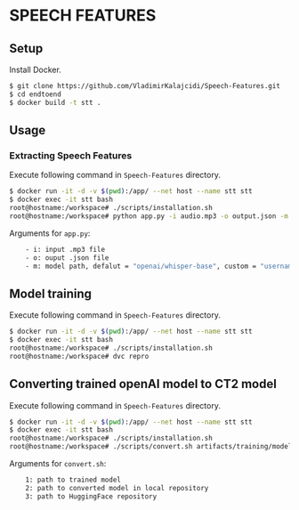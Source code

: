 # SPEECH FEATURES

## Setup
Install Docker.

```sh
$ git clone https://github.com/VladimirKalajcidi/Speech-Features.git
$ cd endtoend
$ docker build -t stt .
```

## Usage
### Extracting Speech Features 
Execute following command in `Speech-Features` directory.

```sh
$ docker run -it -d -v $(pwd):/app/ --net host --name stt stt
$ docker exec -it stt bash
root@hostname:/workspace# ./scripts/installation.sh
root@hostname:/workspace# python app.py -i audio.mp3 -o output.json -m openai/whisper-small 
```
Arguments for `app.py`:
```sh
    - i: input .mp3 file
    - o: ouput .json file
    - m: model path, defalut = "openai/whisper-base", custom = "username/repo"
```

## Model training
Execute following command in `Speech-Features` directory.

```sh
$ docker run -it -d -v $(pwd):/app/ --net host --name stt stt
$ docker exec -it stt bash
root@hostname:/workspace# ./scripts/installation.sh
root@hostname:/workspace# dvc repro
```

## Converting trained openAI model to CT2 model
Execute following command in `Speech-Features` directory.

```sh
$ docker run -it -d -v $(pwd):/app/ --net host --name stt stt
$ docker exec -it stt bash
root@hostname:/workspace# ./scripts/installation.sh
root@hostname:/workspace# ./scripts/convert.sh artifacts/training/model whisper-ct2 username/repo
```
Arguments for `convert.sh`:
```sh
    1: path to trained model
    2: path to converted model in local repository
    3: path to HuggingFace repository
```